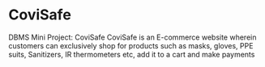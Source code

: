 # CoviSafe
DBMS Mini Project: CoviSafe
CoviSafe is an E-commerce website wherein customers can
exclusively shop for products such as masks, gloves, PPE suits,
Sanitizers, IR thermometers etc, add it to a cart and make
payments